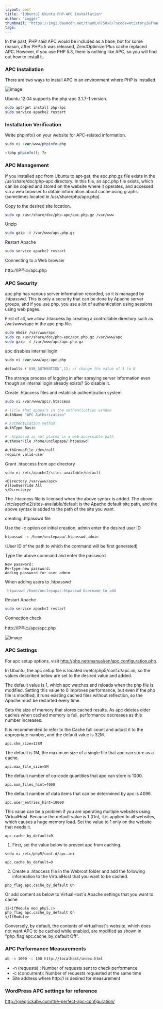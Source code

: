 ```yaml
---
layout: post
title: "[Ubuntu] Ubuntu PHP-APC Installation"
author: "Logger"
thumbnail: "https://img1.daumcdn.net/thumb/R750x0/?scode=mtistory2&fname=https%3A%2F%2Ft1.daumcdn.net%2Fcfile%2Ftistory%2F22426D4F52148D691F"
tags: 
---
```



In the past, PHP said APC would be included as a base, but for some reason, after PHP5.5 was released, ZendOptimizerPlus cache replaced APC. However, if you use PHP 5.3, there is nothing like APC, so you will find out how to install it.

### APC Installation

There are two ways to install APC in an environment where PHP is installed.

![image](https://t1.daumcdn.net/cfile/tistory/22426D4F52148D691F)

Ubuntu 12.04 supports the php-apc 3.1.7-1 version.

```bash
sudo apt-get install php-apc
sudo service apache2 restart

```

### Installation Verification

Write phpinfo() on your website for APC-related information.

```php
sudo vi /var/www/phpinfo.php

<?php phpinfo(); ?>

```

### APC Management

If you installed apc from Ubuntu to apt-get, the apc.php.gz file exists in the /usr/share/doc/php-apc directory. In this file, an apc.php file exists, which can be copied and stored on the website where it operates, and accessed via a web browser to obtain information about cache using graphs (sometimes located in /usr/share/php/apc.php).

Copy to the desired site location.

```bash
sudo cp /usr/share/doc/php-apc/apc.php.gz /var/www

```

Unzip

```bash
sudo gzip -d /var/www/apc.php.gz

```

Restart Apache

```bash
sudo service apache2 restart

```

Connecting to a Web browser

http://IP주소/apc.php

### APC Security

apc.php has various server information recorded, so it is managed by .htpasswd. This is only a security that can be done by Apache server groups, and if you use php, you use a lot of authentication using sessions using web pages.

First of all, we allow .htaccess by creating a controllable directory such as /var/www/apc in the apc.php file.

```bash
sudo mkdir /var/www/apc
sudo cp /usr/share/doc/php-apc/apc.php.gz /var/www/apc
sudo gzip -d /var/www/apc/apc.php.gz

```

apc disables internal login.

```php
sudo vi /var/www/apc/apc.php

defaults ('USE_AUTHENTION',1); // change the value of 1 to 0

```

The strange process of logging in after spraying server information even though an internal login already exists? So disable it.

Create .htaccess files and establish authentication system

```bash
sudo vi /var/www/apc/.htaccess

# Title that appears in the authentication window
AuthName "APC Authorization"

# Authentication method
AuthType Basic

# .htpasswd is not placed in a web-accessible path
AuthUserFile /home/unclepapa/.htpasswd

AuthGroupFile /dev/null
require valid-user

```

Grant .htaccess from apc directory

```undefined
sudo vi /etc/apache2/sites-available/default

<Directory /var/www/apc>
AllowOverride All
</Directory>

```

The .htaccess file is licensed when the above syntax is added. The above /etc/apache2/sites-available/default is the Apache default site path, and the above syntax is added to the path of the site you want.

creating .htpasswd file

Use the -c option on initial creation, admin enter the desired user ID

```bash
htpasswd -c /home/unclepapa/.htpasswd admin

```

(User ID of the path to which the command will be first generated)

Type the above command and enter the password

```undefined
New password:
Re-type new password:
Adding password for user admin

```

When adding users to .htpasswd

```bash
'htpasswd /home/unclepapa/.htpasswd Username to add

```

Restart Apache

```bash
sudo service apache2 restart

```

Connection check

http://IP주소/apc/apc.php

![image](https://t1.daumcdn.net/cfile/tistory/2568304E52148E1C10)

### APC Settings

For apc setup options, visit http://php.net/manual/en/apc.configuration.php.

In Ubuntu, the apc setup file is located in/etc/php5/conf.d/apc.ini, so the values described below are set to the desired value and added.

The default value is 1, which apc watches and reloads when the php file is modified. Setting this value to 0 improves performance, but even if the php file is modified, it runs existing cached files without reflection, so the Apache must be restarted every time.

Sets the size of memory that stores cached results. As apc deletes older caches when cached memory is full, performance decreases as this number increases.

It is recommended to refer to the Cache full count and adjust it to the appropriate number, and the default value is 32M.

```undefined
apc.shm_size=128M

```

The default is 1M, the maximum size of a single file that apc can store as a cache.

```undefined
apc.max_file_size=5M

```

The default number of op-code quantities that apc can store is 1000.

```undefined
apc.num_files_hint=4000

```

The default number of data items that can be determined by apc is 4096.

```undefined
apc.user_entries_hint=10000

```

This value can be a problem if you are operating multiple websites using VirtualHost. Because the default value is 1 (On), it is applied to all websites, which causes a huge memory load. Set the value to 1 only on the website that needs it.

```undefined
apc.cache_by_default=0

```

1) First, set the value below to prevent apc from caching.

```undefined
sudo vi /etc/php5/conf.d/apc.ini

apc.cache_by_default=0

```

2) Create a .htaccess file in the Webroot folder and add the following information to the VirtualHost that you want to be cached.

```undefined
php_flag apc.cache_by_default On

```

Or add content as below to VirtualHost`s Apache settings that you want to cache

```undefined
12<IfModule mod_php5.c>
php_flag apc.cache_by_default On
</IfModule>

```

Conversely, by default, the contents of virtualhost`s website, which does not want APC to be cached while enabled, are modified as shown in "php_flag apc.cache_by_default Off".

### APC Performance Measurements

```bash
ab -n 1000 -c 100 http://localhost/index.html

```

- -n (requests) : Number of requests sent to check performance
- -c (concurrent): Number of requests requested at the same time
- Site address where http:// is desired for measurement

### WordPress APC settings for reference

http://gregrickaby.com/the-perfect-apc-configuration/